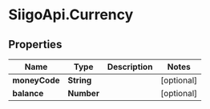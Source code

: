 # SiigoApi.Currency

## Properties

Name | Type | Description | Notes
------------ | ------------- | ------------- | -------------
**moneyCode** | **String** |  | [optional] 
**balance** | **Number** |  | [optional] 


